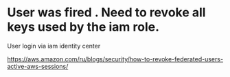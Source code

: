 # User was fired . Need to  revoke all keys used by the iam role.
 User login via iam identity center

https://aws.amazon.com/ru/blogs/security/how-to-revoke-federated-users-active-aws-sessions/

